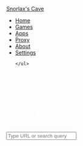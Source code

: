 <!DOCTYPE html>
<html lang="en">
<head>
  <meta charset="UTF-8" />
  <meta name="viewport" content="width=device-width, initial-scale=1.0" />
  <link rel="icon" href="/assets/img/newlogo.png">
  <link href="https://fonts.googleapis.com/css2?family=Montserrat&display=swap" rel="stylesheet" />
  <link rel="stylesheet" href="/assets/css/style.css" />
  <script src="/assets/js/functions.js"></script>
  <script data-cfasync="false" typ="text/javascript" src="ads.js"></script>
  <script data-cfasync="false" typ="text/javascript" src="ads2.js"></script>
  <title>Search | Snorlax's Cave</title>
</head>
<!-- Google tag (gtag.js) -->
<script async src="https://www.googletagmanager.com/gtag/js?id=G-ZTCTYH80S1"></script>
<script>
  window.dataLayer = window.dataLayer || [];
  function gtag(){dataLayer.push(arguments);}
  gtag('js', new Date());

  gtag('config', 'G-ZTCTYH80S1');
</script>
<body>
  <nav>
    <div class="heading">
       <a href="/#" class="headinglink">Snorlax's Cave</a>
    </div>
    <ul class="nav-links">
      <li><a href="/">Home</a></li>
      <li><a href="/math">Games</a></li>
      <li><a href="/english">Apps</a></li>
      <li><a class="active" href="/science">Proxy</a></li>
      <li><a href="/about">About</a></li>
      <li><a href="/settings">Settings</a></li>

    </ul>
  </nav>
  <br>
  <br>
  <form class="proxyform">
    <h1 style="font-size:33px;color:white;">Proxy</h1>
    <br>
    <input class="proxy" placeholder="Type URL or search query" style="color:white;"></input>
  </form>
  <script src="/assets/js/index.js"></script>
  <script src="/uv/uv.bundle.js"></script>
  <script src="/uv/uv.config.js"></script>
  <script>
    // Custom Background Check
    var bgUrl = localStorage.getItem('backgroundImage');
    if (bgUrl === 'none' || bgUrl === null || bgUrl === '') {
      document.body.style.backgroundImage = `url('/assets/img/snorlax_background.jpg')`;
    } else {
        document.body.style.backgroundImage = `url(${bgUrl})`;
    }
    </script>
</body>
</html>
